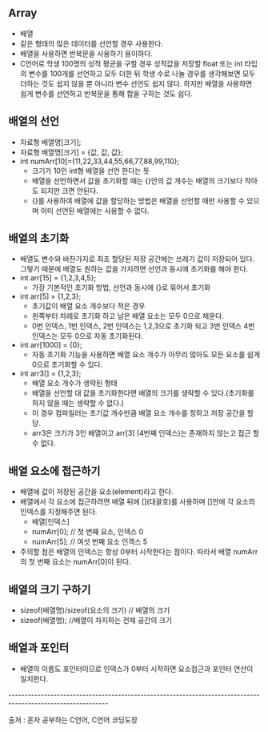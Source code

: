 ## Array
- 배열
- 같은 형태의 많은 데이터를 선언할 경우 사용한다.
- 배열을 사용하면 반복문을 사용하기 용이하다.
- C언어로 학생 100명의 성적 평균을 구할 경우 성적값을 저장할 float 또는 int 타입의 변수를 100개를 선언하고 모두 더한 뒤 학생 수로 나눌 경우를 생각해보면 모두 더하는 것도 쉽지 않을 뿐 아니라 변수 선언도 쉽지 않다. 하지만 배열을 사용하면 쉽게 변수를 선언하고 반복문을 통해 합을 구하는 것도 쉽다.

## 배열의 선언

-   자료형 배열명\[크기\];
-   자료형 배열명\[크기\] = {값, 값, 값};
-   int numArr\[10\]={11,22,33,44,55,66,77,88,99,110};
    -   크기가 10인 int형 배열을 선언 한다는 뜻
    -   배열을 선언하면서 값을 초기화할 때는 {}안의 값 개수는 배열의 크기보다 작아도 되지만 크면 안된다.
    -   {}를 사용하여 배열에 값을 할당하는 방법은 배열을 선언할 때만 사용할 수 있으며 이미 선언된 배열에는 사용할 수 없다.

## 배열의 초기화

-   배열도 변수와 바찬가지로 최초 할당된 저장 공간에는 쓰레기 값이 저장되어 있다. 그렇기 때문에 배열도 원하는 값을 가지려면 선언과 동시에 초기화를 해야 한다.
-   int arr\[15\] = {1,2,3,4,5};
    -   가장 기본적인 초기화 방법, 선언과 동시에 {}로 묶어서 초기화
-   int arr\[5\] = {1,2,3};
    -   초기값이 배열 요소 개수보다 적은 경우
    -   왼쪽부터 차례로 초기화 하고 남은 배열 요소는 모두 0으로 채운다.
    -   0번 인덱스, 1번 인덱스, 2번 인덱스는 1,2,3으로 초기화 되고 3번 인덱스 4번 인덱스는 모두 0으로 자동 초기화된다.
-   int arr\[1000\] = {0};
    -   자동 초기화 기능을 사용하면 배열 요소 개수가 아무리 많아도 모든 요소를 쉽게 0으로 초기화할 수 있다.
-   int arr3\[\] = {1,2,3};
    -   배열 요소 개수가 생략된 형태
    -   배열을 선언할 대 값을 초기화한다면 배열의 크기를 생략할 수 있다.(초기화를 하지 않을 때는 생략할 수 없다.)
    -   이 경우 컴파일러는 초기값 개수만큼 배열 요소 개수를 정하고 저장 공간을 할당.
    -   arr3은 크기가 3인 배열이고 arr\[3\] (4번째 인덱스)는 존재하지 않는고 접근 할 수 없다.

## 배열 요소에 접근하기

-   배열에 값이 저장된 공간을 요소(element)라고 한다.
-   배열에서 각 요소에 접근하려면 배열 뒤에 \[\](대괄호)를 사용하며 \[\]안에 각 요소의 인덱스를 지정해주면 된다.
    -   배열\[인덱스\]
    -   numArr\[0\]; // 첫 번째 요소, 인덱스 0
    -   numArr\[5\]; // 여섯 번째 요소 인겍스 5
-   주의할 점은 배열의 인덱스는 항상 0부터 시작한다는 점이다. 따라서 배열 numArr의 첫 번째 요소는 numArr\[0\]이 된다.

## 배열의 크기 구하기

-   sizeof(배열명)/sizeof(요소의 크기) // 배열의 크기
-   sizeof(배열명); //배열이 차지하는 전체 공간의 크기

## 배열과 포인터

-   배열의 이름도 포인터이므로 인덱스가 0부터 시작하면 요소접근과 포인터 연산이 일치한다.

\-------------------------------------------------------------------------------------------------------------

출처 : 혼자 공부하는 C언어, C언어 코딩도장